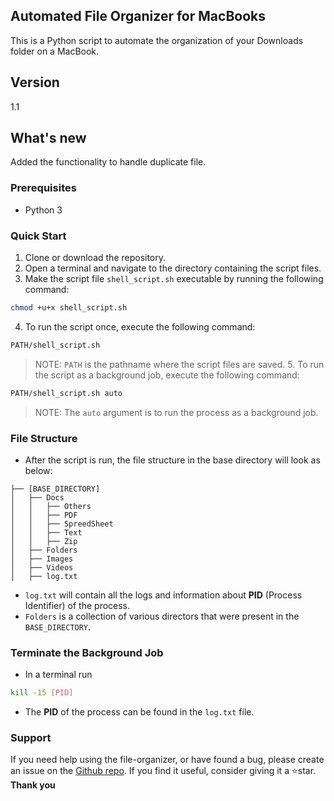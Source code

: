 ## Automated File Organizer for MacBooks

This is a Python script to automate the organization of your Downloads folder on a MacBook.

## Version

1.1

## What's new

Added the functionality to handle duplicate file.

### Prerequisites

- Python 3

### Quick Start

1. Clone or download the repository.
2. Open a terminal and navigate to the directory containing the script files.
3. Make the script file `shell_script.sh` executable by running the following command:

```bash
chmod +u+x shell_script.sh
```

4. To run the script once, execute the following command:

```bash
PATH/shell_script.sh
```

> NOTE: `PATH` is the pathname where the script files are saved. 5. To run the script as a background job, execute the following command:

```bash
PATH/shell_script.sh auto
```

> NOTE: The `auto` argument is to run the process as a background job.

### File Structure

- After the script is run, the file structure in the base directory will look as below:

```
├── [BASE_DIRECTORY]
│   ├── Docs
│   │   ├── Others
│   │   ├── PDF
│   │   ├── SpreedSheet
│   │   ├── Text
│   │   ├── Zip
│   ├── Folders
│   ├── Images
│   ├── Videos
│   ├── log.txt
```

- `log.txt` will contain all the logs and information about **PID** (Process Identifier) of the process.
- `Folders` is a collection of various directors that were present in the `BASE_DIRECTORY`.

### Terminate the Background Job

- In a terminal run

```bash
kill -15 [PID]
```

- The **PID** of the process can be found in the `log.txt` file.

### Support

If you need help using the file-organizer, or have found a bug, please create an issue on the [Github repo](https://github.com/saitharun14/file-organizer/issues). If you find it useful, consider giving it a ⭐️star. **Thank you**
